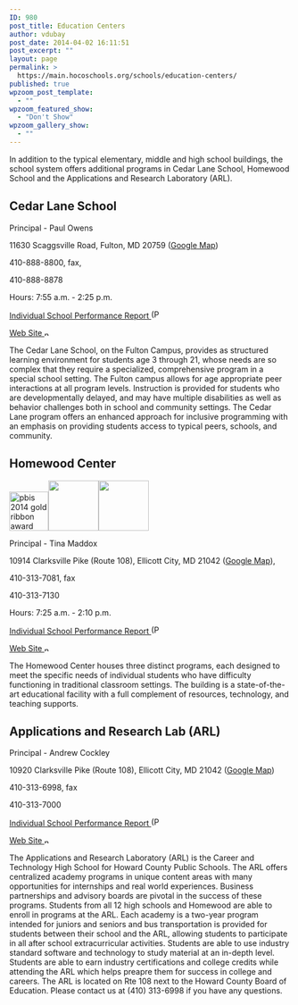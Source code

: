 ```yaml
---
ID: 980
post_title: Education Centers
author: vdubay
post_date: 2014-04-02 16:11:51
post_excerpt: ""
layout: page
permalink: >
  https://main.hocoschools.org/schools/education-centers/
published: true
wpzoom_post_template:
  - ""
wpzoom_featured_show:
  - "Don't Show"
wpzoom_gallery_show:
  - ""
---
```

<p>In addition to the typical elementary, middle and high school buildings, the school system offers additional programs in Cedar Lane School, Homewood School and the Applications and Research Laboratory (ARL).</p>

<h2>Cedar Lane School</h2>
<p>Principal - Paul Owens</p>

<p>11630 Scaggsville Road, Fulton, MD 20759 (<a href="http://maps.google.com/maps?oe=utf-8&amp;rls=org.mozilla:en-US:official&amp;client=firefox-a&amp;q=11630+Scaggsville+Road,+Fulton,+MD+20759&amp;um=1&amp;ie=UTF-8&amp;hq=&amp;hnear=0x89b7dc06b637b585:0xd3e41db55fd52479,11630+Scaggsville+Rd,+Fulton,+MD+20759&amp;gl=us&amp;sa=X&amp;ei=4YkEUPHoNMP10gH1g_mWCA&amp;ved=0CAgQ8gEwAA" target="_blank">Google Map</a>)</p>

<p>410-888-8800, fax,</p> 
<p>410-888-8878</p>

<p>Hours: 7:55 a.m. - 2:25 p.m.</p>

<p><a href="/f/schools/performance/ispr_en_ss_cedarlane.pdf">Individual School Performance Report <img alt="(PDF)" src="/f/images/bullet-pdf.gif" width="16" height="16" align="bottom" border="0" /></a></p>

<p><a href="http://cls.hcpss.org/" target="_blank">Web Site </a><img alt="new webpage" src="/f/images/new_webpage.gif" width="11" height="10" /></p>

<p>The Cedar Lane School, on the Fulton Campus, provides as structured learning environment for students age 3 through 21, whose needs are so complex that they require a specialized, comprehensive program in a special school setting. The Fulton campus allows for age appropriate peer interactions at all program levels. Instruction is provided for students who are developmentally delayed, and may have multiple disabilities as well as behavior challenges both in school and community settings. The Cedar Lane program offers an enhanced approach for inclusive programming with an emphasis on providing students access to typical peers, schools, and community.</p>

<h2>Homewood Center</h2>

<a href="/parents/pbis/"><img src="/f/schools/pbis-gold.png" alt="pbis 2014 gold ribbon award" width="70" height="70" border="0" /></a><a href="http://www.healthyhowardmd.org/healthy-howard/healthy-schools" target="_blank"><img src="/f/schools/healthy_silver.png" width="90" height="90" /></a><a href="http://www.healthyhowardmd.org/healthy-howard/healthy-schools" target="_blank"><img src="/f/schools/healthy_hs.png" width="90" height="90" /></a>

<p>Principal - Tina Maddox</p>

<p>10914 Clarksville Pike (Route 108), Ellicott City, MD 21042 (<a href="http://maps.google.com/maps?oe=utf-8&amp;rls=org.mozilla:en-US:official&amp;client=firefox-a&amp;q=10914+Clarksville+Pike+(Route+108),+Ellicott+City,+MD+21042&amp;um=1&amp;ie=UTF-8&amp;hq=&amp;hnear=0x89b7df6116213667:0x5a0d4719619a2711,10914+Clarksville+Pike,+Ellicott+City,+MD+21042&amp;gl=us&amp;sa=X&amp;ei=H4oEULDuLsS20QGdscHWBw&amp;ved=0CAgQ8gEwAA" target="_blank">Google Map</a>),</p>

<p>410-313-7081, fax</p>
<p>410-313-7130</p>

<p>Hours: 7:25 a.m. - 2:10 p.m.</p>

<p><a href="/f/schools/performance/ispr_en_ss_homewood.pdf">Individual School Performance Report <img src="/f/images/bullet-pdf.gif" border="0" align="bottom" width="16" height="16" alt="(PDF)"></a></p>
<p><a href="https://sites.google.com/a/hcpss.me/the-homewood-center/" target="_blank">Web Site </a><img alt="new webpage" src="/f/images/new_webpage.gif" width="11" height="10" /></p>
<p>The Homewood Center houses three distinct programs, each designed to meet the specific needs of individual students who have difficulty functioning in traditional classroom settings. The building is a state-of-the-art educational facility with a full complement of resources, technology, and teaching supports.</p>

<h2>Applications and Research Lab (ARL)</h2>
<p>Principal - Andrew Cockley</p>

<p>10920 Clarksville Pike (Route 108), Ellicott City, MD 21042 (<a href="http://maps.google.com/maps?oe=utf-8&amp;rls=org.mozilla:en-US:official&amp;client=firefox-a&amp;q=10920+Clarksville+Pike+(Route+108),+Ellicott+City,+MD+21042&amp;um=1&amp;ie=UTF-8&amp;hq=&amp;hnear=0x89b7df60deca3539:0xd04203ca2c7c0e44,10920+Clarksville+Pike,+Ellicott+City,+MD+21042&amp;gl=us&amp;sa=X&amp;ei=OYoEUM7FEanW0QGm-MznBw&amp;ved=0CAgQ8gEwAA" target="_blank">Google Map</a>)</p>

<p>410-313-6998, fax</p> 
<p>410-313-7000</p>

<p><a href="/f/schools/performance/ispr_en_ss_arl.pdf">Individual School Performance Report <img src="/f/images/bullet-pdf.gif" border="0" align="bottom" width="16" height="16" alt="(PDF)"></a></p>
<p><a href="http://arl.hcpss.org/">Web Site </a><img alt="new webpage" src="/f/images/new_webpage.gif" width="11" height="10" /></p>

<p>The Applications and Research Laboratory (ARL) is the Career and Technology High School for Howard County Public Schools. The ARL offers centralized academy programs in unique content areas with many opportunities for internships and real world experiences. Business partnerships and advisory boards are pivotal in the success of these programs. Students from all 12 high schools and Homewood are able to enroll in programs at the ARL. Each academy is a two-year program intended for juniors and seniors and bus transportation is provided for students between their school and the ARL, allowing students to participate in all after school extracurricular activities. Students are able to use industry standard software and technology to study material at an in-depth level. Students are able to earn industry certifications and college credits while attending the ARL which helps preapre them for success in college and careers. The ARL is located on Rte 108 next to the Howard County Board of Education. Please contact us at (410) 313-6998 if you have any questions.</p>